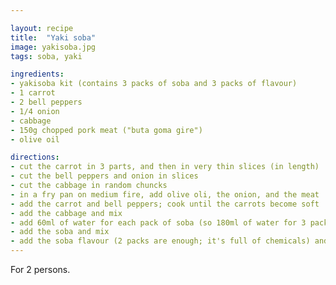 ```yaml
---

layout: recipe
title:  "Yaki soba"
image: yakisoba.jpg
tags: soba, yaki

ingredients:
- yakisoba kit (contains 3 packs of soba and 3 packs of flavour)
- 1 carrot
- 2 bell peppers
- 1/4 onion
- cabbage
- 150g chopped pork meat ("buta goma gire")
- olive oil

directions:
- cut the carrot in 3 parts, and then in very thin slices (in length)
- cut the bell peppers and onion in slices
- cut the cabbage in random chuncks
- in a fry pan on medium fire, add olive oli, the onion, and the meat
- add the carrot and bell peppers; cook until the carrots become soft
- add the cabbage and mix
- add 60ml of water for each pack of soba (so 180ml of water for 3 packs)
- add the soba and mix
- add the soba flavour (2 packs are enough; it's full of chemicals) and mix
---
```


For 2 persons.

